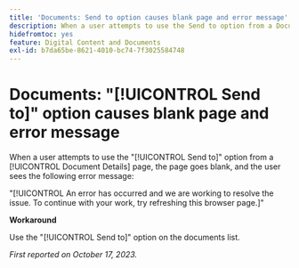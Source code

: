 ```yaml
---
title: 'Documents: Send to option causes blank page and error message'
description: When a user attempts to use the Send to option from a Document Details page, the page goes blank, and the user sees an error message.
hidefromtoc: yes
feature: Digital Content and Documents
exl-id: b7da65be-8621-4010-bc74-7f3025584748
---
```

# Documents: "[!UICONTROL Send to]" option causes blank page and error message

When a user attempts to use the "[!UICONTROL Send to]" option from a [!UICONTROL Document Details] page, the page goes blank, and the user sees the following error message:

 "[!UICONTROL An error has occurred and we are working to resolve the issue. To continue with your work, try refreshing this browser page.]"

**Workaround**

Use the "[!UICONTROL Send to]" option on the documents list.

_First reported on October 17, 2023._
